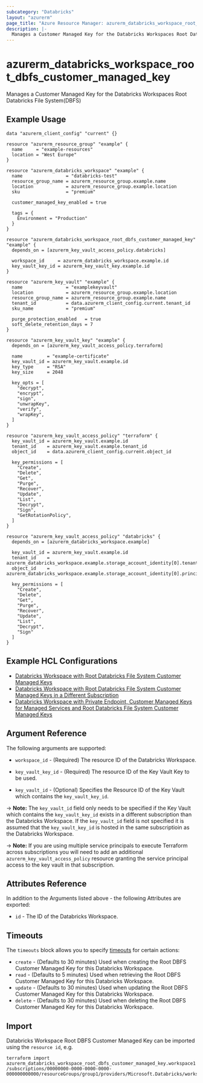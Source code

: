 ```yaml
---
subcategory: "Databricks"
layout: "azurerm"
page_title: "Azure Resource Manager: azurerm_databricks_workspace_root_dbfs_customer_managed_key"
description: |-
  Manages a Customer Managed Key for the Databricks Workspaces Root Databricks File System(DBFS)
---
```


# azurerm_databricks_workspace_root_dbfs_customer_managed_key

Manages a Customer Managed Key for the Databricks Workspaces Root Databricks File System(DBFS)

## Example Usage

```hcl
data "azurerm_client_config" "current" {}

resource "azurerm_resource_group" "example" {
  name     = "example-resources"
  location = "West Europe"
}

resource "azurerm_databricks_workspace" "example" {
  name                = "databricks-test"
  resource_group_name = azurerm_resource_group.example.name
  location            = azurerm_resource_group.example.location
  sku                 = "premium"

  customer_managed_key_enabled = true

  tags = {
    Environment = "Production"
  }
}

resource "azurerm_databricks_workspace_root_dbfs_customer_managed_key" "example" {
  depends_on = [azurerm_key_vault_access_policy.databricks]

  workspace_id     = azurerm_databricks_workspace.example.id
  key_vault_key_id = azurerm_key_vault_key.example.id
}

resource "azurerm_key_vault" "example" {
  name                = "examplekeyvault"
  location            = azurerm_resource_group.example.location
  resource_group_name = azurerm_resource_group.example.name
  tenant_id           = data.azurerm_client_config.current.tenant_id
  sku_name            = "premium"

  purge_protection_enabled   = true
  soft_delete_retention_days = 7
}

resource "azurerm_key_vault_key" "example" {
  depends_on = [azurerm_key_vault_access_policy.terraform]

  name         = "example-certificate"
  key_vault_id = azurerm_key_vault.example.id
  key_type     = "RSA"
  key_size     = 2048

  key_opts = [
    "decrypt",
    "encrypt",
    "sign",
    "unwrapKey",
    "verify",
    "wrapKey",
  ]
}

resource "azurerm_key_vault_access_policy" "terraform" {
  key_vault_id = azurerm_key_vault.example.id
  tenant_id    = azurerm_key_vault.example.tenant_id
  object_id    = data.azurerm_client_config.current.object_id

  key_permissions = [
    "Create",
    "Delete",
    "Get",
    "Purge",
    "Recover",
    "Update",
    "List",
    "Decrypt",
    "Sign",
    "GetRotationPolicy",
  ]
}

resource "azurerm_key_vault_access_policy" "databricks" {
  depends_on = [azurerm_databricks_workspace.example]

  key_vault_id = azurerm_key_vault.example.id
  tenant_id    = azurerm_databricks_workspace.example.storage_account_identity[0].tenant_id
  object_id    = azurerm_databricks_workspace.example.storage_account_identity[0].principal_id

  key_permissions = [
    "Create",
    "Delete",
    "Get",
    "Purge",
    "Recover",
    "Update",
    "List",
    "Decrypt",
    "Sign"
  ]
}
```

## Example HCL Configurations

* [Databricks Workspace with Root Databricks File System Customer Managed Keys](https://github.com/hashicorp/terraform-provider-azurerm/tree/main/examples/databricks/customer-managed-key/dbfs)
* [Databricks Workspace with Root Databricks File System Customer Managed Keys in a Different Subscription](https://github.com/hashicorp/terraform-provider-azurerm/tree/main/examples/databricks/customer-managed-key/dbfs-cross-subscription)
* [Databricks Workspace with Private Endpoint, Customer Managed Keys for Managed Services and Root Databricks File System Customer Managed Keys](https://github.com/hashicorp/terraform-provider-azurerm/tree/main/examples/private-endpoint/databricks/managed-services)

## Argument Reference

The following arguments are supported:

* `workspace_id` - (Required) The resource ID of the Databricks Workspace.

* `key_vault_key_id` - (Required) The resource ID of the Key Vault Key to be used.

* `key_vault_id` - (Optional) Specifies the Resource ID of the Key Vault which contains the `key_vault_key_id`.

-> **Note:** The `key_vault_id` field only needs to be specified if the Key Vault which contains the `key_vault_key_id` exists in a different subscription than the Databricks Workspace. If the `key_vault_id` field is not specified it is assumed that the `key_vault_key_id` is hosted in the same subscriptioin as the Databricks Workspace.

-> **Note:** If you are using multiple service principals to execute Terraform across subscriptions you will need to add an additional `azurerm_key_vault_access_policy` resource granting the service principal access to the key vault in that subscription.

## Attributes Reference

In addition to the Arguments listed above - the following Attributes are exported:

* `id` - The ID of the Databricks Workspace.

## Timeouts

The `timeouts` block allows you to specify [timeouts](https://www.terraform.io/language/resources/syntax#operation-timeouts) for certain actions:

* `create` - (Defaults to 30 minutes) Used when creating the Root DBFS Customer Managed Key for this Databricks Workspace.
* `read` - (Defaults to 5 minutes) Used when retrieving the Root DBFS Customer Managed Key for this Databricks Workspace.
* `update` - (Defaults to 30 minutes) Used when updating the Root DBFS Customer Managed Key for this Databricks Workspace.
* `delete` - (Defaults to 30 minutes) Used when deleting the Root DBFS Customer Managed Key for this Databricks Workspace.

## Import

Databricks Workspace Root DBFS Customer Managed Key can be imported using the `resource id`, e.g.

```shell
terraform import azurerm_databricks_workspace_root_dbfs_customer_managed_key.workspace1 /subscriptions/00000000-0000-0000-0000-000000000000/resourceGroups/group1/providers/Microsoft.Databricks/workspaces/workspace1
```
